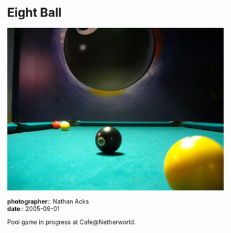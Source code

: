 # Eight Ball

![A pool table](assets/2005-09-01-eight-ball.webp)

**photographer**:: Nathan Acks  
**date**:: 2005-09-01

Pool game in progress at Cafe@Netherworld.
